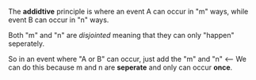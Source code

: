 The **addidtive** principle is where an event A can occur in "m" ways, while event B can occur in "n" ways.

Both "m" and "n" are *disjointed* meaning that they can only "happen" seperately. 

So in an event where "A or B" can occur, just add the "m" and "n" <-- We can do this because m and n are **seperate** and only can occur **once**. 